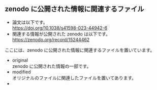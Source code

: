 ## zenodo に公開された情報に関連するファイル
- 論文は以下です。<br>
  https://doi.org/10.1038/s41598-023-44942-6
- 関連する情報が公開された zenodo は以下です。<br>
  https://zenodo.org/record/15244462

ここには、zenodo に公開された情報に関連するファイルを置いています。

- original<br>
  zenodo に公開された情報の一部です。
- modified<br>
  オリジナルのファイルに関連したファイルを置いてあります。
- 
